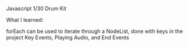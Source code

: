 Javascript 1/30 Drum Kit

What I learned:

forEach can be used to iterate through a NodeList, done with keys in the project
Key Events, Playing Audio, and End Events